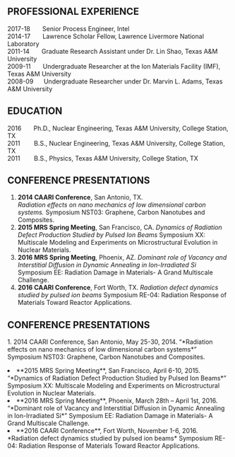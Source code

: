 ## PROFESSIONAL EXPERIENCE
<div class="box">
  <p>
2017-18    &nbsp;&nbsp;&nbsp;&nbsp;&nbsp;&nbsp;Senior Process Engineer, Intel <br />
2014-17    &nbsp;&nbsp;&nbsp;&nbsp;&nbsp;&nbsp;Lawrence Scholar Fellow, Lawrence Livermore National Laboratory <br />
2011-14    &nbsp;&nbsp;&nbsp;&nbsp;&nbsp;&nbsp;Graduate Research Assistant under Dr. Lin Shao, Texas A&M University <br />
2009-11    &nbsp;&nbsp;&nbsp;&nbsp;&nbsp;&nbsp;Undergraduate Researcher at the Ion Materials Facility (IMF), Texas A&M University <br />
2008-09    &nbsp;&nbsp;&nbsp;&nbsp;&nbsp;Undergraduate Researcher under Dr. Marvin L. Adams, Texas A&M University <br />
  </p>
</div>

## EDUCATION
<div class="box">
  <p>
2016		&nbsp;&nbsp;&nbsp;&nbsp;&nbsp;&nbsp;Ph.D., Nuclear Engineering, Texas A&M University, College Station, TX <br />
2011		&nbsp;&nbsp;&nbsp;&nbsp;&nbsp;&nbsp;&nbsp;B.S., Nuclear Engineering, Texas A&M University, College Station, TX <br />
2011		&nbsp;&nbsp;&nbsp;&nbsp;&nbsp;&nbsp;&nbsp;B.S., Physics, Texas A&M University, College Station, TX <br />
  </p>
</div>

## CONFERENCE PRESENTATIONS
<div class="box">
  <p>
	<!-- Lists -->
		<ol>
			<li><b>2014 CAARI Conference</b>, San Antonio, TX.  <br /><i>Radiation effects on nano mechanics of low dimensional carbon systems.</i> Symposium NST03: Graphene, Carbon Nanotubes and Composites.</li>
			<li><b>2015 MRS Spring Meeting</b>, San Francisco, CA. <i>Dynamics of Radiation Defect Production Studied by Pulsed Ion Beams</i> Symposium XX: Multiscale Modeling and Experiments on Microstructural Evolution in Nuclear Materials.</li>
			<li><b>2016 MRS Spring Meeting</b>, Phoenix, AZ. <i>Dominant role of Vacancy and Interstitial Diffusion in Dynamic Annealing in Ion-Irradiated Si</i> Symposium EE: Radiation Damage in Materials- A Grand Multiscale Challenge.</li>
			<li><b>2016 CAARI Conference</b>, Fort Worth, TX. <i>Radiation defect dynamics studied by pulsed ion beams</i>  Symposium RE-04: Radiation Response of Materials Toward Reactor Applications.</li>
		</ol>
  </p>
</div>

## CONFERENCE PRESENTATIONS
<div class="box">
  <p>
	1. <bold>2014 CAARI Conference</bold>, San Antonio, May 25-30, 2014. “*Radiation effects on nano mechanics of low dimensional carbon systems*” Symposium NST03: Graphene, Carbon Nanotubes and Composites.</li>
			<li>**2015 MRS Spring Meeting**, San Francisco, April 6-10, 2015. “*Dynamics of Radiation Defect Production Studied by Pulsed Ion Beams*” Symposium XX: Multiscale Modeling and Experiments on Microstructural Evolution in Nuclear Materials.</li>
			<li>**2016 MRS Spring Meeting**, Phoenix, March 28th – April 1st, 2016. “*Dominant role of Vacancy and Interstitial Diffusion in Dynamic Annealing in Ion-Irradiated Si*” Symposium EE: Radiation Damage in Materials- A Grand Multiscale Challenge.</li>
			<li>**2016 CAARI Conference**, Fort Worth, November 1-6, 2016. *Radiation defect dynamics studied by pulsed ion beams*  Symposium RE-04: Radiation Response of Materials Toward Reactor Applications.</li>
		</ol>
  </p>
</div>
